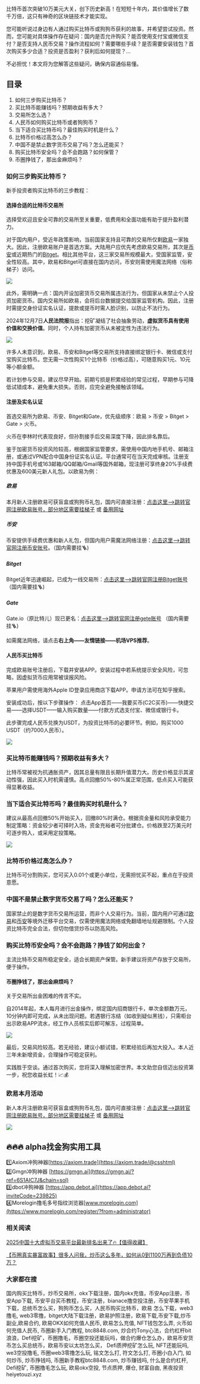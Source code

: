 比特币首次突破10万美元大关，创下历史新高！在短短十年内，其价值增长了数千万倍，这只有神奇的区块链技术才能实现。

您可能听说过身边有人通过购买比特币或狗狗币获利的故事，并希望尝试投资。然而，您可能对具体操作存在疑问：国内是否允许购买？能否使用支付宝或微信支付？是否支持人民币交易？操作流程如何？需要哪些手续？是否需要安装钱包？首次购买多少合适？投资是否盈利？获利后如何提现？...

不必担忧！本文将为您解答这些疑问，确保内容通俗易懂。

## 目录

1. 如何三步购买比特币？
2. 买比特币能赚钱吗？预期收益有多大？
3. 交易所怎么选？
4. 人民币如何购买比特币或者狗狗币？
5. 当下适合买比特币吗？最佳购买时机是什么？
6. 比特币价格过高怎么办？
7. 中国不是禁止数字货币交易了吗？怎么还能买？
8. 购买比特币安全吗？会不会跑路？如何保管？
9. 币圈挣钱了，那出金麻烦吗？

### 如何三步购买比特币？

新手投资者购买比特币的三步教程：

#### 选择合适的比特币交易所
选择受欢迎且安全可靠的交易所至关重要，低费用和全面功能有助于提升盈利潜力。

对于国内用户，受近年政策影响，当前国家支持且可靠的交易所仅剩[欧易](https://www.chouyi.world/zh-hans/join/74873351)一家独大。因此，注册欧易账户是首选方案。大陆用户应优先考虑欧易交易所，其次是[币安](https://accounts.binance.com/zh-CN/register?ref=36457687)或近期热门的[Bitget](https://www.bitget.com/zh-CN/referral/register?from=referral&clacCode=VRNEYUTR)。相比其他平台，这三家交易所规模最大，受国家监管，安全性较高。其中，欧易和Bitget可直接在国内访问，币安则需使用魔法网络（俗称梯子）访问。

![](hhttps://fe095ec.webp.li/ouyi-binance-bitget.png)

此外，需明确一点：国内开设加密货币交易所属违法行为，但国家从未禁止个人投资加密货币。国内交易所如欧易，会将后台数据提交给国家监管机构。因此，注册时需提交身份证实名认证，提款或提币时需人脸识别，以防止不法行为。

2024年12月7日**人民法院报**指出：挖矿凝结了社会抽象劳动，**虚拟货币具有使用价值和交换价值**。同时，个人持有加密货币从未被定性为违法行为。

![](https://fe095ec.webp.li/ouyi-zhifubao-002.png)

许多人未意识到，欧易、币安和Bitget等交易所支持直接绑定银行卡、微信或支付宝购买比特币。您无需一次性购买1个比特币（价格过高），可随意购买1元、10元等小额金额。

若计划参与交易，建议尽早开始。前期亏损是积累经验的常见过程，早期参与可降低试错成本，避免重大损失。否则，应完全避免接触该领域。

#### 注册及实名认证
首选交易所为欧易、币安、Bitget和Gate，优先级顺序：欧易 > 币安 > Bitget > Gate > 火币。

火币在李林时代表现良好，但孙割接手后交易深度下降，因此排名靠后。

鉴于加密货币投资风险较高，根据国家监管要求，需使用中国内地手机号、邮箱注册，或通过VPN配合中国身份证实名认证。平台通常可在当天完成审核。注册支持中国手机号或163邮箱/QQ邮箱/Gmail等国外邮箱，现注册可享终身20%手续费优惠及600美元新人礼包。以欧易为例：

##### 欧易
本月新人注册欧易可获盲盒或狗狗币礼包，国内可直接注册：[点击这里–>跳转官网注册欧易账号，部分地区需要挂梯子](https://www.chouyi.world/zh-hans/join/74873351) 或 [备用网址](https://www.okx.com/zh-hans/join/74873351)

##### 币安
币安提供手续费优惠和新人礼包，但国内用户需魔法网络注册：[点击这里-->跳转官网注册币安账号](https://accounts.binance.com/zh-CN/register?ref=36457687)。（国内需要挂🪜)

##### Bitget
Bitget近年迅速崛起，已成为一线交易所：[点击这里-->跳转官网注册Bitget账号](https://www.bitget.com/zh-CN/referral/register?from=referral&clacCode=VRNEYUTR) （国内需要挂🪜)

##### Gate
Gate.io（原比特儿）现已更名：[点击这里-->跳转官网注册gete账号](www.gate.io/signup/A1ERAQ?ref_type=103) （国内需要挂🪜)

如需魔法网络，请点击**右上角——友情链接——机场VPS推荐**。

#### 人民币买比特币
完成欧易账号注册后，下载并安装APP。安装过程中若系统提示安全风险，可忽略，因虚拟货币应用常被误报风险。

苹果用户需使用海外Apple ID登录应用商店下载APP。申请方法可在知乎搜索。

安装成功后，按以下步骤操作：
点击App首页——我要买币(C2C买币)——快捷交易——选择USDT——输入购买数量——付款方式选支付宝、微信或银行卡。

此步骤完成人民币兑换为USDT，为投资比特币的必要环节。例如，购买1000 USDT（约7000人民币）。

![](https://fe095ec.webp.li/ouyichongzhi.png)

### 买比特币能赚钱吗？预期收益有多大？
比特币常被视为抗通胀资产，因其总量有限且长期升值潜力大。历史价格显示其波动性强，因此买入时机需谨慎。高点回撤50%-80%属正常范围，低点买入可能获得显著收益。

### 当下适合买比特币吗？最佳购买时机是什么？
建议从最高点回撤50%开始买入，回撤80%时满仓。根据资金量和风险承受能力制定策略：资金较少者可择时入场，资金充裕者可分批建仓。价格跌至2万美元时可逐步购入，或采用定投策略。

![](https://fe095ec.webp.li/btc-quxian.png)

### 比特币价格过高怎么办？
比特币可分割购买，您可买入0.01个或更小单位，无需担忧买不起，重点在于投资意愿。

### 中国不是禁止数字货币交易了吗？怎么还能买？
国家禁止的是数字货币交易所运营，而非个人交易行为。当前，国内用户可通过[欧易](https://www.chouyi.world/zh-hans/join/74873351)和[币安](ttps://accounts.binance.com/zh-CN/register?ref=36457687)等境外迁移平台交易，仅需使用魔法网络或免翻墙地址规避限制。个人投资比特币完全合法，但切勿借贷炒币以防高风险。

### 购买比特币安全吗？会不会跑路？挣钱了如何出金？
主流比特币交易所稳定安全，适合长期资产保管。新手建议将资产存放于交易所，便于操作。

#### 币圈挣钱了，那出金麻烦吗？
关于交易所出金困难的传言不实。

自2014年起，本人每月进行出金操作，绑定国内招商银行卡，单次金额数万元，10分钟内即可完成，从未出现问题。若遇银行冻结（如收到疑似黑钱），只需柜台出示欧易APP流水，经工作人员核实后即可解冻，过程简单。

![](https://fe095ec.webp.li/chujin.jpg)

最后，交易风险较高。若无经验，建议小额试错，积累经验后再加大投入。本人近三年未新增资金，合理操作可稳定获利。

实践胜于空谈。通过首次购买，您将深入理解加密世界。本文助您自信迈出投资第一步，祝您收益长虹！📈💰

### 欧易本月活动
新人本月注册欧易可获盲盒或狗狗币礼包，国内可直接注册：[点击这里–>跳转官网注册欧易账号，部分地区需要挂梯子](https://www.okx.com/zh-hans/join/74873351) 或 [备用网址](https://www.chouyi.world/zh-hans/join/18639032)

[![](https://fe095ec.webp.li/top-10-exchanges-001.jpg)](https://www.chouyi.world/zh-hans/join/18639032)

## 🔥🔥🔥 alpha找金狗实用工具
1️⃣Axiom冲狗神器[https://axiom.trade](https://axiom.trade/@csshtml)  
2️⃣Gmgn冲狗神器 [https://gmgn.ai](https://gmgn.ai/?ref=6S1AIC7J&chain=sol)  
3️⃣dbot冲狗神器 [https://app.debot.ai](https://app.debot.ai?inviteCode=239825)  
4️⃣Morelogin撸毛多号指纹浏览器[www.morelogin.com](https://www.morelogin.com/register/?from=administrator)  

### 相关阅读
[2025中国十大虚拟币交易平台最新排名出来了🔥【值得收藏】](https://btc8848.com/top-10-exchanges/)

[【币圈真实暴富故事】很多人问我，炒币这么多年，如何从0到1100万再到负债10万？](https://heiyetouzi.xyz/biquanstory001/)

### 大家都在搜
国内购买比特币，炒币交易所，okx下载注册，国内okx充值，币安App注册，币安App下载, 币安平台买币教程，币安注册，bianace撸空投注册，币安苹果手机下载，总统币怎么买，狗狗币怎么买，人民币购买比特币，欧易 怎么下载，web3撸毛, web3零撸，bitget大陆下载注册，欧易护照注册，欧易下载,币安下载,炒币副业,欧易合约, 欧易OKX如何充值人民币, 欧易怎么充值, NFT钱包怎么弄, 火币如何充值人民币, 币圈新手入门教程, btc8848.com, 炒合约Tony心法，合约杠杆bit浪浪，Defi挖矿，币圈撸毛，币圈空投还能玩吗，做合约爆仓怎么办，欧易币安货币怎么买总统币，欧易币安以太坊怎么买， Defi质押挖矿怎么玩, NFT还能玩吗, we3空投撸毛, 币圈web3零撸怎么玩, 铭文怎么打, 符文怎么打, 币圈小白入门, 如何炒币, 炒币挣钱吗, 币圈新手教程btc8848.com, 炒币赚钱吗, 什么是合约杠杆, Defi挖矿, 币圈撸毛怎么玩, 欧易okx空投, 节点质押, 爆仓, 财富自由, 黑夜投资heiyetouzi.xyz